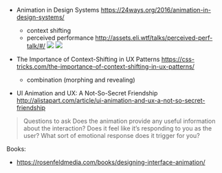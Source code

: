 - Animation in Design Systems
 https://24ways.org/2016/animation-in-design-systems/
  - context shifting
  - perceived performance http://assets.eli.wtf/talks/perceived-perf-talk/#/
![](https://media.24ways.org/2016/drasner/animation-wants-vs-needs.jpg)
![](https://media.24ways.org/2016/drasner/animation-wants-vs-needs-labelled.jpg)

- The Importance of Context-Shifting in UX Patterns https://css-tricks.com/the-importance-of-context-shifting-in-ux-patterns/
  - combination (morphing and revealing)

- UI Animation and UX: A Not-So-Secret Friendship http://alistapart.com/article/ui-animation-and-ux-a-not-so-secret-friendship
> Questions to ask
> Does the animation provide any useful information about the interaction?
> Does it feel like it’s responding to you as the user?
> What sort of emotional response does it trigger for you?


Books:
- https://rosenfeldmedia.com/books/designing-interface-animation/